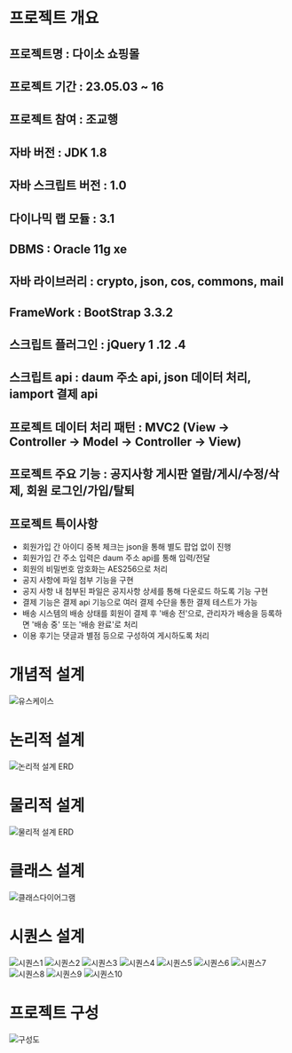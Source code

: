 # 프로젝트 개요

## 프로젝트명 : 다이소 쇼핑몰
## 프로젝트 기간 : 23.05.03 ~ 16
## 프로젝트 참여 : 조교행
## 자바 버전 : JDK 1.8
## 자바 스크립트 버전 : 1.0
## 다이나믹 랩 모듈 : 3.1
## DBMS : Oracle 11g xe
## 자바 라이브러리 : crypto, json, cos, commons, mail
## FrameWork : BootStrap 3.3.2
## 스크립트 플러그인 : jQuery 1 .12 .4
## 스크립트 api : daum 주소 api, json 데이터 처리, iamport 결제 api
## 프로젝트 데이터 처리 패턴 : MVC2 (View -> Controller -> Model -> Controller -> View)
## 프로젝트 주요 기능 : 공지사항 게시판 열람/게시/수정/삭제, 회원 로그인/가입/탈퇴
## 프로젝트 특이사항
  - 회원가입 간 아이디 중복 체크는 json을 통해 별도 팝업 없이 진행
  - 회원가입 간 주소 입력은 daum 주소 api를 통해 입력/전달
  - 회원의 비밀번호 암호화는 AES256으로 처리
  - 공지 사항에 파일 첨부 기능을 구현
  - 공지 사항 내 첨부된 파일은 공지사항 상세를 통해 다운로드 하도록 기능 구현
  - 결제 기능은 결제 api 기능으로 여러 결제 수단을 통한 결제 테스트가 가능
  - 배송 시스템의 배송 상태를 회원이 결제 후 '배송 전'으로, 관리자가 배송을 등록하면 '배송 중' 또는 '배송 완료'로 처리
  - 이용 후기는 댓글과 별점 등으로 구성하여 게시하도록 처리

# 개념적 설계
![유스케이스](/img/usecace.JPG "usecase")

# 논리적 설계
![논리적 설계 ERD](/img/relationchart1.JPG "relation1")

# 물리적 설계
![물리적 설계 ERD](/img/relationchart2.JPG "relation2")

# 클래스 설계
![클래스다이어그램](/img/classdiagram.JPG "classdiagram")

# 시퀀스 설계
![시퀀스1](/img/sequences/sequence1.JPG "sequence1")
![시퀀스2](/img/sequences/sequence2.JPG "sequence2")
![시퀀스3](/img/sequences/sequence3.JPG "sequence3")
![시퀀스4](/img/sequences/sequence4.JPG "sequence4")
![시퀀스5](/img/sequences/sequence5.JPG "sequence5")
![시퀀스6](/img/sequences/sequence6.JPG "sequence6")
![시퀀스7](/img/sequences/sequence7.JPG "sequence7")
![시퀀스8](/img/sequences/sequence8.JPG "sequence8")
![시퀀스9](/img/sequences/sequence9.JPG "sequence9")
![시퀀스10](/img/sequences/sequence10.JPG "sequence10")

# 프로젝트 구성
![구성도](/img/build.JPG "구성도")